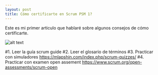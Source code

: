 ```yaml
---
layout: post
title: Cómo certificarte en Scrum PSM 1?
---
```


Este es mi primer articulo que hablaré sobre algunos consejos de cómo certificarte.

![alt text](https://itnove.com/wp-content/uploads/2019/03/psm2_0.png
 "PSM")
 
 #1. Leer la guía scrum guide
 #2. Leer el glosario de términos
 #3. Practicar con simuladores https://mlapshin.com/index.php/scrum-quizzes/ 
 #4. Practicar con examen open assement https://www.scrum.org/open-assessments/scrum-open
 


